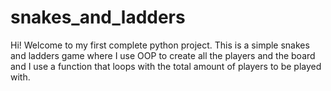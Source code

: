 # snakes_and_ladders
Hi! Welcome to my first complete python project.
This is a simple snakes and ladders game where I use OOP to create all the players and the board and I use a function that loops
with the total amount of players to be played with.
